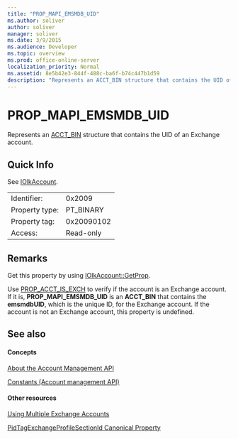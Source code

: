 ```yaml
---
title: "PROP_MAPI_EMSMDB_UID"
ms.author: soliver
author: soliver
manager: soliver
ms.date: 3/9/2015
ms.audience: Developer
ms.topic: overview
ms.prod: office-online-server
localization_priority: Normal
ms.assetid: 8e5b42e3-844f-488c-ba6f-b74c447b1d59
description: "Represents an ACCT_BIN structure that contains the UID of an Exchange account."
---
```


# PROP_MAPI_EMSMDB_UID

Represents an [ACCT_BIN](acct_bin.md) structure that contains the UID of an Exchange account. 
  
## Quick Info

See [IOlkAccount](iolkaccount.md).
  
|||
|:-----|:-----|
|Identifier:  <br/> |0x2009  <br/> |
|Property type:  <br/> |PT_BINARY  <br/> |
|Property tag:  <br/> |0x20090102  <br/> |
|Access:  <br/> |Read-only  <br/> |
   
## Remarks

Get this property by using [IOlkAccount::GetProp](iolkaccount-getprop.md).
  
Use [PROP_ACCT_IS_EXCH](prop_acct_is_exch.md) to verify if the account is an Exchange account. If it is, **PROP_MAPI_EMSMDB_UID** is an **ACCT_BIN** that contains the **emsmdbUID**, which is the unique ID, for the Exchange account. If the account is not an Exchange account, this property is undefined.
  
## See also

#### Concepts

[About the Account Management API](about-the-account-management-api.md)
  
[Constants (Account management API)](constants-account-management-api.md)
#### Other resources

[Using Multiple Exchange Accounts](http://msdn.microsoft.com/library/4e1804bf-4c50-4942-a7ab-9a8caf1be7e5%28Office.15%29.aspx)
  
[PidTagExchangeProfileSectionId Canonical Property](http://msdn.microsoft.com/library/4ad2f417-be8f-4fc8-9321-82097289074b%28Office.15%29.aspx)

